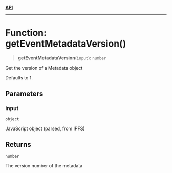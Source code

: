 [**API**](../README.md)

***

# Function: getEventMetadataVersion()

> **getEventMetadataVersion**(`input`): `number`

Get the version of a Metadata object

Defaults to 1.

## Parameters

### input

`object`

JavaScript object (parsed, from IPFS)

## Returns

`number`

The version number of the metadata
